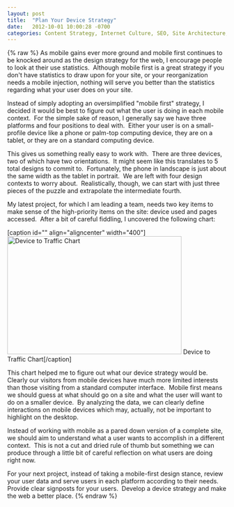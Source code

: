 ```yaml
---
layout: post
title:  "Plan Your Device Strategy"
date:   2012-10-01 10:00:28 -0700
categories: Content Strategy, Internet Culture, SEO, Site Architecture, User Experience
---
```

{% raw %}
As mobile gains ever more ground and mobile first continues to be knocked around as the design strategy for the web, I encourage people to look at their use statistics.  Although mobile first is a great strategy if you don't have statistics to draw upon for your site, or your reorganization needs a mobile injection, nothing will serve you better than the statistics regarding what your user does on your site.

Instead of simply adopting an oversimplified "mobile first" strategy, I decided it would be best to figure out what the user is doing in each mobile context.  For the simple sake of reason, I generally say we have three platforms and four positions to deal with.  Either your user is on a small-profile device like a phone or palm-top computing device, they are on a tablet, or they are on a standard computing device.

This gives us something really easy to work with.  There are three devices, two of which have two orientations.  It might seem like this translates to 5 total designs to commit to.  Fortunately, the phone in landscape is just about the same width as the tablet in portrait.  We are left with four design contexts to worry about.  Realistically, though, we can start with just three pieces of the puzzle and extrapolate the intermediate fourth.

My latest project, for which I am leading a team, needs two key items to make sense of the high-priority items on the site: device used and pages accessed.  After a bit of careful fiddling, I uncovered the following chart:

[caption id="" align="aligncenter" width="400"]<img title="Device to Traffic Chart" src="/wp-content/uploads/2012/10/high-traffic-pages.png" alt="Device to Traffic Chart" width="400" height="271" /> Device to Traffic Chart[/caption]

This chart helped me to figure out what our device strategy would be.  Clearly our visitors from mobile devices have much more limited interests than those visiting from a standard computer interface.  Mobile first means we should guess at what should go on a site and what the user will want to do on a smaller device.  By analyzing the data, we can clearly define interactions on mobile devices which may, actually, not be important to highlight on the desktop.

Instead of working with mobile as a pared down version of a complete site, we should aim to understand what a user wants to accomplish in a different context.  This is not a cut and dried rule of thumb but something we can produce through a little bit of careful reflection on what users are doing right now.

For your next project, instead of taking a mobile-first design stance, review your user data and serve users in each platform according to their needs.  Provide clear signposts for your users.  Develop a device strategy and make the web a better place.
{% endraw %}
    
